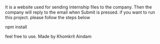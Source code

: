 It is a website used for sending internship files to the company. Then the company will reply to the email when Submit is pressed.
if you want to run this project. please follow the steps below

npm install

feel free to use.
Made by Khomkrit Aindam
